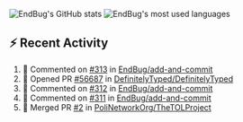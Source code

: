 ![EndBug's GitHub stats](https://github-readme-stats.vercel.app/api?username=endbug&show_icons=true&theme=dark)
![EndBug's most used languages](https://github-readme-stats.vercel.app/api/top-langs/?username=endbug&layout=compact&theme=dark)

## ⚡ Recent Activity

<!--START_SECTION:activity-->
1. 💬 Commented on [#313](https://github.com//EndBug/add-and-commit/issues/313) in [EndBug/add-and-commit](https://github.com//EndBug/add-and-commit)
2. 💪 Opened PR [#56687](https://github.com//DefinitelyTyped/DefinitelyTyped/pull/56687) in [DefinitelyTyped/DefinitelyTyped](https://github.com//DefinitelyTyped/DefinitelyTyped)
3. 💬 Commented on [#312](https://github.com//EndBug/add-and-commit/issues/312) in [EndBug/add-and-commit](https://github.com//EndBug/add-and-commit)
4. 💬 Commented on [#311](https://github.com//EndBug/add-and-commit/issues/311) in [EndBug/add-and-commit](https://github.com//EndBug/add-and-commit)
5. 🎉 Merged PR [#2](https://github.com//PoliNetworkOrg/TheTOLProject/pull/2) in [PoliNetworkOrg/TheTOLProject](https://github.com//PoliNetworkOrg/TheTOLProject)
<!--END_SECTION:activity-->

